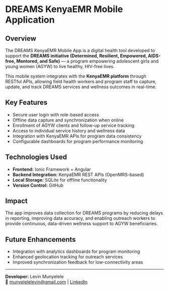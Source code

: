 # DREAMS KenyaEMR Mobile Application

## Overview
The DREAMS KenyaEMR Mobile App is a digital health tool developed to support the **DREAMS initiative (Determined, Resilient, Empowered, AIDS-free, Mentored, and Safe)** — a program empowering adolescent girls and young women (AGYW) to live healthy, HIV-free lives.

This mobile system integrates with the **KenyaEMR platform** through RESTful APIs, allowing field health workers and program staff to capture, update, and track DREAMS services and wellness outcomes in real-time.

## Key Features
- Secure user login with role-based access
- Offline data capture and synchronization when online
- Enrollment of AGYW clients and follow-up service tracking
- Access to individual service history and wellness data
- Integration with KenyaEMR APIs for program data consistency
- Configurable dashboards for program performance monitoring

## Technologies Used
- **Frontend:** Ionic Framework + Angular
- **Backend Integration:** KenyaEMR REST APIs (OpenMRS-based)
- **Local Storage:** SQLite for offline functionality
- **Version Control:** GitHub

## Impact
The app improves data collection for DREAMS programs by reducing delays in reporting, improving data accuracy, and enabling outreach workers to provide continuous, data-driven wellness support to AGYW beneficiaries.

## Future Enhancements
- Integration with analytics dashboards for program monitoring
- Enhanced geolocation tracking for outreach services
- Improved synchronization feedback for low-connectivity areas

---

**Developer:** Levin Munyelele  
📧 munyelelelevin@gmail.com | [LinkedIn](https://linkedin.com/in/levin-munyelele)
